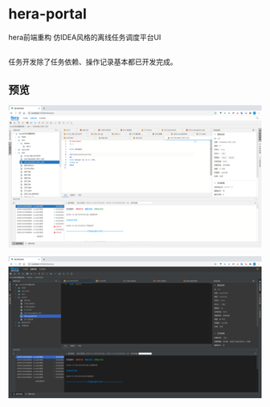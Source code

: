 # hera-portal
hera前端重构
仿IDEA风格的离线任务调度平台UI

## 
任务开发除了任务依赖、操作记录基本都已开发完成。

## 预览
![图1](./screenshoot/1.png)

![图2](./screenshoot/2.png)